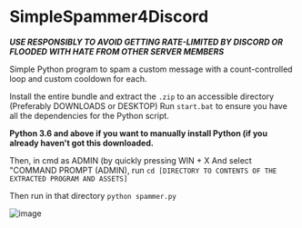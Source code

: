 # SimpleSpammer4Discord

**_USE RESPONSIBLY TO AVOID GETTING RATE-LIMITED BY DISCORD OR FLOODED WITH HATE FROM OTHER SERVER MEMBERS_**

Simple Python program to spam a custom message with a count-controlled loop and custom cooldown for each.

Install the entire bundle and extract the `.zip` to an accessible directory (Preferably DOWNLOADS or DESKTOP)
Run ``start.bat`` to ensure you have all the dependencies for the Python script.

**Python 3.6 and above if you want to manually install Python (if you already haven't got this downloaded.**

Then, in cmd as ADMIN (by quickly pressing WIN + X And select "COMMAND PROMPT (ADMIN), run ```cd [DIRECTORY TO CONTENTS OF THE EXTRACTED PROGRAM AND ASSETS]```

Then run in that directory ```python spammer.py```

![image](https://github.com/StormieFN/SimpleSpammer4Discord/assets/77277357/326830cc-dda5-4ff5-a7c2-75e3ff8bb18b)

